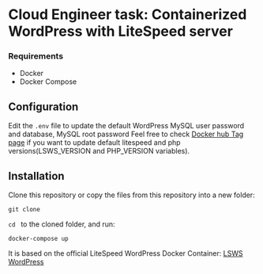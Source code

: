 # Cloud Engineer task: Containerized WordPress with LiteSpeed server

### Requirements
- Docker
- Docker Compose

## Configuration
Edit the `.env` file to update the default WordPress MySQL user password and database, MySQL root password
Feel free to check [Docker hub Tag page](https://hub.docker.com/repository/docker/litespeedtech/litespeed/tags) if you want to update default litespeed and php versions(LSWS_VERSION and PHP_VERSION variables).

## Installation
Clone this repository or copy the files from this repository into a new folder:
```
git clone
```
`cd ` to the cloned folder, and run:
```
docker-compose up
```








It is based on the official LiteSpeed WordPress Docker Container: [LSWS WordPress](https://docs.litespeedtech.com/cloud/docker/lsws%2bwordpress)
